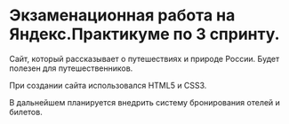 # Экзаменационная работа на Яндекс.Практикуме по 3 спринту.

 Сайт, который рассказывает о путешествиях и природе России. Будет полезен для путешественников. 

 При создании сайта использовался HTML5 и CSS3. 

 В дальнейшем планируется внедрить систему бронирования отелей и билетов.